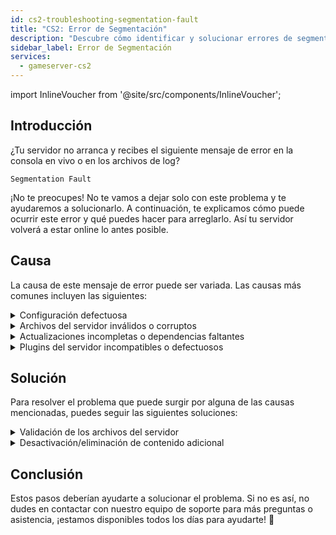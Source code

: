 ```yaml
---
id: cs2-troubleshooting-segmentation-fault
title: "CS2: Error de Segmentación"
description: "Descubre cómo identificar y solucionar errores de segmentación para que tu servidor vuelva a funcionar sin problemas → Aprende más ahora"
sidebar_label: Error de Segmentación
services:
  - gameserver-cs2
---
```


import InlineVoucher from '@site/src/components/InlineVoucher';

## Introducción

¿Tu servidor no arranca y recibes el siguiente mensaje de error en la consola en vivo o en los archivos de log?

```
Segmentation Fault
```

¡No te preocupes! No te vamos a dejar solo con este problema y te ayudaremos a solucionarlo. A continuación, te explicamos cómo puede ocurrir este error y qué puedes hacer para arreglarlo. Así tu servidor volverá a estar online lo antes posible.



<InlineVoucher />



## Causa

La causa de este mensaje de error puede ser variada. Las causas más comunes incluyen las siguientes:

<details>
  <summary>Configuración defectuosa</summary>

Un archivo de configuración mal o incompletamente configurado puede hacer que el servidor acceda a parámetros inválidos o áreas de memoria no válidas al arrancar o durante la operación.

Esto puede ocurrir especialmente si, por ejemplo, las indentaciones o asignaciones de valores no se aplican correctamente. Como resultado, puede provocar un crash o un comportamiento indefinido (por ejemplo, error de segmentación).

</details>

<details>
  <summary>Archivos del servidor inválidos o corruptos</summary>

  Debido a transferencias defectuosas, cambios manuales o instalaciones dañadas, es posible que archivos centrales del servidor se corrompan. Esto puede causar comportamientos inesperados o crashes críticos como un error de segmentación al cargar o ejecutar.

</details>

<details>
  <summary>Actualizaciones incompletas o dependencias faltantes</summary>

  Si una actualización del servidor no se completa totalmente o faltan ciertas dependencias o módulos, pueden ocurrir errores al arrancar o durante el runtime.

</details>

<details>
  <summary>Plugins del servidor incompatibles o defectuosos</summary>

  Extensiones adicionales como SourceMod/Metamod o plugins que no sean compatibles con la versión del servidor usada o que estén mal programados pueden afectar directamente el acceso a la memoria del servidor y causar problemas.

</details>



## Solución

Para resolver el problema que puede surgir por alguna de las causas mencionadas, puedes seguir las siguientes soluciones:

<details>
  <summary>Validación de los archivos del servidor</summary>

Para evitar posibles errores por archivos de juego dañados o incompletos, se recomienda usar la función **Validar Archivos de Steam** en el **panel** del servidor de juegos.

![img](https://screensaver01.zap-hosting.com/index.php/s/AASjpe5w65AE9XW/preview)

  El servidor de juegos se verifica automáticamente mediante SteamCMD y los archivos faltantes o defectuosos se reemplazan por la versión original. El proceso es totalmente automático y asegura que los archivos del servidor coincidan con la versión actual de Steam.

</details>

<details>
  <summary>Desactivación/eliminación de contenido adicional</summary>

Si has añadido contenido adicional como Sourcemod/Metamod y plugins a tu servidor de juegos, tiene sentido desactivarlos y eliminarlos temporalmente al menos una vez.

Este paso puede descartar si los problemas son causados por el contenido adicional. Después de actualizaciones, por ejemplo, a menudo pueden surgir problemas con este tipo de contenido porque ya no es compatible o aún no lo es con la nueva versión del servidor.

</details>

## Conclusión

Estos pasos deberían ayudarte a solucionar el problema. Si no es así, no dudes en contactar con nuestro equipo de soporte para más preguntas o asistencia, ¡estamos disponibles todos los días para ayudarte! 🙂

<InlineVoucher />